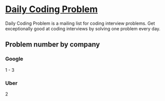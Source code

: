# [Daily Coding Problem](https://www.dailycodingproblem.com/)
Daily Coding Problem is a mailing list for coding interview problems. Get exceptionally good at coding interviews by solving one problem every day.

## Problem number by company

### Google
1 - 3

### Uber
2
